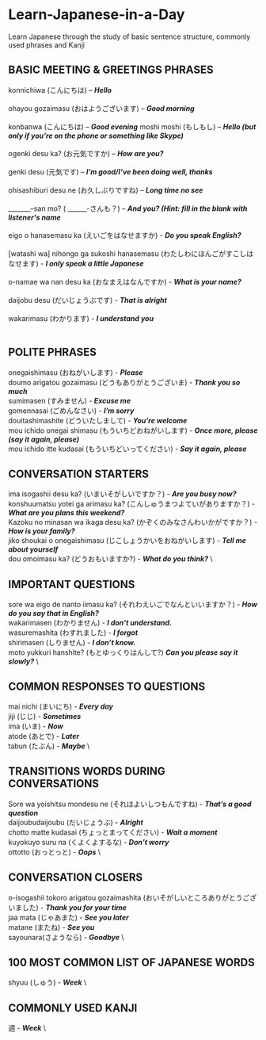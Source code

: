 # Learn-Japanese-in-a-Day
Learn Japanese through the study of basic sentence structure, commonly used phrases and Kanji

## BASIC MEETING & GREETINGS PHRASES
konnichiwa (こんにちは) – ***Hello*** </br></br>
ohayou gozaimasu (おはようございます) – ***Good morning*** </br></br>
konbanwa (こんにちは) – ***Good evening*** 
moshi moshi (もしもし) – ***Hello (but only if you’re on the phone or something like Skype)*** </br></br>
ogenki desu ka? (お元気ですか) – ***How are you?*** </br></br>
genki desu (元気です) – ***I’m good/I’ve been doing well, thanks*** </br></br> 
ohisashiburi desu ne (お久しぶりですね) – ***Long time no see*** </br></br>
_______–san mo? ( ______-さんも？) – ***And you? (Hint: fill in the blank with listener's name*** </br></br>
eigo o hanasemasu ka (えいごをはなせますか) - ***Do you speak English?*** </br></br>
[watashi wa] nihongo ga sukoshi hanasemasu (わたしわにほんごがすこしはなせます) - ***I only speak a little Japanese*** </br></br>
o-namae wa nan desu ka (おなまえはなんですか) - ***What is your name?*** </br></br>
daijobu desu (だいじょうぶです) - ***That is alright*** </br></br>
wakarimasu (わかります) - ***I understand you*** </br></br>



## POLITE PHRASES
onegaishimasu (おねがいします) - ***Please*** </br>
doumo arigatou gozaimasu (どうもありがとうございま) - ***Thank you so much*** </br>
sumimasen (すみません) - ***Excuse me*** </br>
gomennasai (ごめんなさい) - ***I’m sorry*** </br>
douitashimashite (どういたしまして) - ***You’re welcome*** </br>
mou ichido onegai shimasu (もういちどおねがいします) - ***Once more, please (say it again, please)*** </br>
mou ichido itte kudasai (もういちどいってください) - ***Say it again, please*** </br>



## CONVERSATION STARTERS
ima isogashii desu ka? (いまいそがしいですか？) - ***Are you busy now?*** \
konshuumatsu yotei ga arimasu ka? (こんしゅうまつよていがありますか？) - ***What are you plans this weekend?*** \
Kazoku no minasan wa ikaga desu ka? (かぞくのみなさんわいかがですか？) - ***How is your family?*** \
jiko shoukai o onegaishimasu (じこしょうかいをおねがいします) - ***Tell me about yourself*** \
dou omoimasu ka? (どうおもいますか?) - ***What do you think?*** \



## IMPORTANT QUESTIONS
sore wa eigo de nanto iimasu ka? (それわえいごでなんといいますか？) - ***How do you say that in English?*** \
wakarimasen (わかりません) - ***I don’t understand.*** \
wasuremashita (わすれました) - ***I forgot*** \
shirimasen (しりません) - ***I don’t know.*** \
moto yukkuri hanshite? (もとゆっくりはんして?) ***Can you please say it slowly?*** \



## COMMON RESPONSES TO QUESTIONS
mai nichi (まいにち) - ***Every day*** \
jiji (じじ) - ***Sometimes*** \
ima (いま) - ***Now*** \
atode (あとで) - ***Later*** \
tabun (たぶん) - ***Maybe*** \



## TRANSITIONS WORDS DURING CONVERSATIONS
Sore wa yoishitsu mondesu ne (それはよいしつもんですね) - ***That’s a good question*** \
daijoubudaijoubu (だいじょうぶ) - ***Alright*** \
chotto matte kudasai (ちょっとまってください) - ***Wait a moment*** \
kuyokuyo suru na (くよくよするな) - ***Don’t worry*** \
ottotto (おっとっと) - ***Oops*** \



## CONVERSATION CLOSERS
o-isogashii tokoro arigatou gozaimashita (おいそがしいところありがとうございました) - ***Thank you for your time*** \
jaa mata (じゃあまた) - ***See you later*** \
matane (またね) - ***See you*** \
sayounara(さようなら) - ***Goodbye*** \



## 100 MOST COMMON LIST OF JAPANESE WORDS
shyuu (しゅう) - ***Week*** \

## COMMONLY USED KANJI
週 - ***Week*** \
